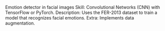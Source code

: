 Emotion detector in facial images 
Skill: Convolutional Networks (CNN) with TensorFlow or PyTorch.
Description: Uses the FER-2013 dataset to train a model that recognizes facial emotions.
Extra: Implements data augmentation.
